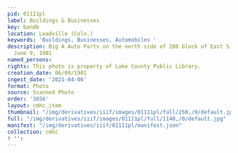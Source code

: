 ```yaml
---
pid: 01111pl
label: Buildings & Businesses
key: bandb
location: Leadville (Colo.)
keywords: 'Buildings, Businesses, Automobiles '
description: Big A Auto Parts on the north side of 200 block of East Sixth Street,
  June 9, 1981
named_persons: 
rights: This photo is property of Lake County Public Library.
creation_date: 06/09/1981
ingest_date: '2021-04-06'
format: Photo
source: Scanned Photo
order: '3656'
layout: cmhc_item
thumbnail: "/img/derivatives/iiif/images/01111pl/full/250,/0/default.jpg"
full: "/img/derivatives/iiif/images/01111pl/full/1140,/0/default.jpg"
manifest: "/img/derivatives/iiif/01111pl/manifest.json"
collection: cmhc
! '': 
---
```

